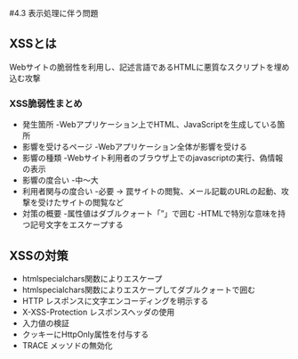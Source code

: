 #4.3 表示処理に伴う問題

## XSSとは

Webサイトの脆弱性を利用し、記述言語であるHTMLに悪質なスクリプトを埋め込む攻撃

### XSS脆弱性まとめ

- 発生箇所
	-Webアプリケーション上でHTML、JavaScriptを生成している箇所
- 影響を受けるページ
	-Webアプリケーション全体が影響を受ける
- 影響の種類
	-Webサイト利用者のブラウザ上でのjavascriptの実行、偽情報の表示
- 影響の度合い
	-中〜大
- 利用者関与の度合い
	-必要 → 罠サイトの閲覧、メール記載のURLの起動、攻撃を受けたサイトの閲覧など
- 対策の概要
	-属性値はダブルクォート「”」で囲む
	-HTMLで特別な意味を持つ記号文字をエスケープする

## XSSの対策

- htmlspecialchars関数によりエスケープ
- htmlspecialchars関数によりエスケープしてダブルクォートで囲む
- HTTP レスポンスに文字エンコーディングを明示する
- X-XSS-Protection レスポンスヘッダの使用
- 入力値の検証
- クッキーにHttpOnly属性を付与する
- TRACE メッソドの無効化
